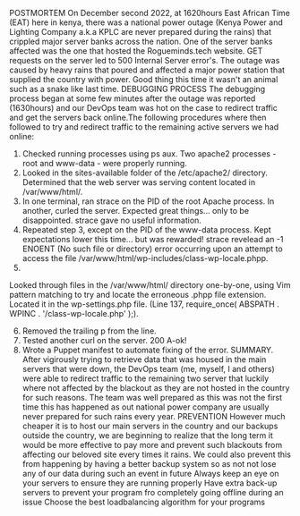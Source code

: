 POSTMORTEM
On December second 2022, at 1620hours East African Time (EAT) here in kenya, there was a national power outage (Kenya Power and Lighting Company a.k.a KPLC are never prepared during the rains) that crippled major server banks across the nation. One of the server banks affected was the one that hosted the Rogueminds.tech website. GET requests on the server led to 500 Internal Server error's.
The outage was caused by heavy rains that poured and affected a major power station that supplied the country with power. Good thing this time it wasn't an animal such as a snake like last time.
DEBUGGING PROCESS
The debugging process began at some few minutes after the outage was reported (1630hours) and our DevOps team was hot on the case to redirect traffic and get the servers back online.The following procedures where then followed to try and redirect traffic to the remaining active servers we had online:
1. Checked running processes using ps aux. Two apache2 processes - root and www-data - were properly running.
2. Looked in the sites-available folder of the /etc/apache2/ directory. Determined that the web server was serving content located in /var/www/html/.
3. In one terminal, ran strace on the PID of the root Apache process. In another, curled the server. Expected great things... only to be disappointed. strace gave no useful information.
4. Repeated step 3, except on the PID of the www-data process. Kept expectations lower this time... but was rewarded! strace revelead an -1 ENOENT (No such file or directory) error occurring upon an attempt to access the file /var/www/html/wp-includes/class-wp-locale.phpp.
5. 

Looked through files in the /var/www/html/ directory one-by-one, using Vim pattern matching to try and locate the erroneous .phpp file extension. Located it in the wp-settings.php file. (Line 137, require_once( ABSPATH . WPINC . '/class-wp-locale.php' );).

6. Removed the trailing p from the line.
7. Tested another curl on the server. 200 A-ok!
8. Wrote a Puppet manifest to automate fixing of the error.
 SUMMARY.
After vigirously trying to retrieve data that was housed in the main servers that were down, the DevOps team (me, myself, I and others) were able to redirect traffic to the remaining two server that luckily where not affected by the blackout as they are not hosted in the country for such reasons. The  team was well prepared as this was not the first time this has happened as out national power company are usually never prepared for such rains every year. 
PREVENTION
However much cheaper it is to host our main servers in the country and our backups outside the country, we are beginning to realize that the long term it would be more effective to pay more and prevent such blackouts from affecting our beloved site every times it rains.
We could also prevent this from happening by having a better backup system so as not not lose any of our data during such an event in future
Always keep an eye on your servers to ensure they are running properly
Have extra back-up servers to prevent your program fro completely going offline during an issue
Choose the best loadbalancing algorithm for your programs
